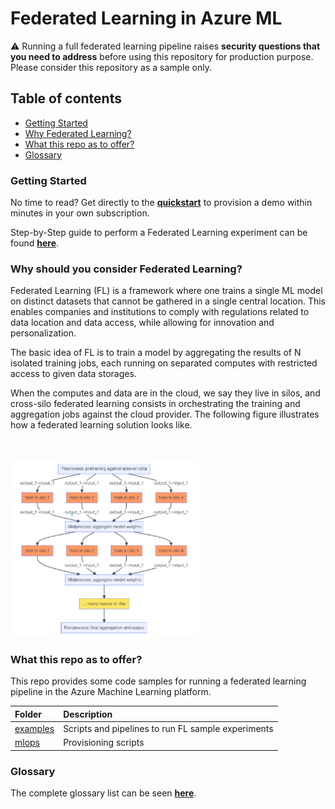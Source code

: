# Federated Learning in Azure ML

:warning: Running a full federated learning pipeline raises **security questions that you need to address** before using this repository for production purpose. Please consider this repository as a sample only.


## Table of contents

- [Getting Started](#getting-started)
- [Why Federated Learning?](#why-should-you-consider-federated-learning)
- [What this repo as to offer?](#what-this-repo-as-to-offer)
- [Glossary](#glossary)

### Getting Started

No time to read? Get directly to the [**quickstart**](./quickstart.md) to provision a demo within minutes in your own subscription.

Step-by-Step guide to perform a Federated Learning experiment can be found [**here**](./guide.md).

### Why should you consider Federated Learning?

Federated Learning (FL) is a framework where one trains a single ML model on distinct datasets that cannot be gathered in a single central location. This enables companies and institutions to comply with regulations related to data location and data access, while allowing for innovation and personalization.

The basic idea of FL is to train a model by aggregating the results of N isolated training jobs, each running on separated computes with restricted access to given data storages. 

When the computes and data are in the cloud, we say they live in silos, and cross-silo federated learning consists in orchestrating the training and aggregation jobs against the cloud provider. The following figure illustrates how a federated learning solution looks like.

<br/><br/>
<img src="./pics/fl-fig.png" alt="Federated Learning Solution Figure" width="300">

### What this repo as to offer?

This repo provides some code samples for running a federated learning pipeline in the Azure Machine Learning platform.

| Folder | Description |
| :--- | :--- |
| [examples](../examples) | Scripts and pipelines to run FL sample experiments |
| [mlops](../mlops) | Provisioning scripts |

### Glossary

The complete glossary list can be seen [**here**](./glossary.md).